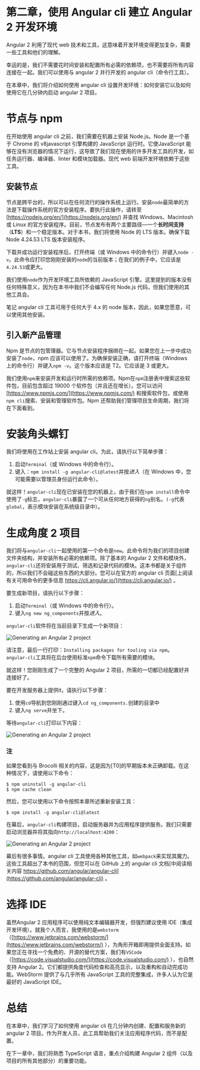 # 第二章，使用 Angular cli 建立 Angular 2 开发环境

Angular 2 利用了现代 web 技术和工具，这意味着开发环境变得更加复杂，需要一些工具和他们的理解。

幸运的是，我们不需要花时间安装和配置所有必需的依赖项，也不需要将所有内容连接在一起。我们可以使用与 angular 2 并行开发的 angular cli（命令行工具）。

在本章中，我们将介绍如何使用 angular cli 设置开发环境：如何安装它以及如何使用它在几分钟内启动 angular 2 项目。

# 节点与 npm

在开始使用 angular cli 之前，我们需要在机器上安装 Node.js。Node 是一个基于 Chrome 的 v8javascript 引擎构建的 JavaScript 运行时。它使JavaScript 能够在没有浏览器的情况下运行，这导致了我们现在使用的许多开发工具的开发，如任务运行器、编译器、linter 和模块加载器。现代 web 前端开发环境依赖于这些工具。

## 安装节点

节点是跨平台的，所以可以在任何流行的操作系统上运行。安装`node`最简单的方法是下载操作系统的官方安装程序。要执行此操作，请转至[https://nodejs.org/en/](https://nodejs.org/en/) 并查找 Windows、Macintosh 或 Linux 的官方安装程序。目前，节点发布有两个主要路径—一个**长时间支持**（**LTS**）和一个稳定版本。对于本书，我们将使用 Node 的 LTS 版本。确保下载 Node 4.24.53 LTS 版本安装程序。

下载并成功运行安装程序后，打开终端（或 Windows 中的命令行）并键入`node -v`。此命令应打印您刚刚安装的`node`的当前版本；在我们的例子中，它应该是`4.24.53`或更大。

我们使用`node`作为开发环境工具所依赖的 JavaScript 引擎。这里提到的版本没有任何特殊意义，因为在本书中我们不会编写任何 Node.js 代码，但我们使用的其他工具会。

笔记 angular cli 工具可用于任何大于 4.x 的 node 版本，因此，如果您愿意，可以使用其他安装。

## 引入新产品管理

Npm 是节点的包管理器。它与节点安装程序捆绑在一起。如果您在上一步中成功安装了`node`，npm 应该可以使用了。为确保安装正确，请打开终端（Windows 上的命令行）并键入`npm -v`。这个版本应该是 T2。它应该是 3 或更大。

我们使用`npm`来安装开发和运行时所需的依赖项。Npm在`npm`注册表中搜索这些软件包，目前包含超过 19000 个软件包（并且还在增长）。您可以访问[https://www.npmjs.com/](https://www.npmjs.com/) 和搜索软件包，或使用`npm cli`搜索、安装和管理软件包。Npm 还帮助我们管理项目生命周期，我们将在下面看到。

# 安装角头螺钉

我们将使用在工作站上安装 angular cli。为此，请执行以下简单步骤：

1.  启动`Terminal`（或 Windows 中的命令行）。
2.  键入：`npm install -g angular-cli@latest`并按*进入*（在 Windows 中，您可能需要以管理员身份运行此命令）。

就这样！`angular-cli`现在已安装在您的机器上，由于我们在`npm install`命令中使用了`-g`标志，`angular-cli`暴露了一个可从任何地方获得的`ng`别名。`(-g`代表`global`，表示模块安装在系统级目录中）。

# 生成角度 2 项目

我们将与`angular-cli`一起使用的第一个命令是`new`。此命令将为我们的项目创建文件夹结构，并安装所有必需的依赖项。除了基本的 Angular 2 文件和模块外，`angular-cli`还将安装用于测试、筛选和记录代码的模块。这本书都是关于组件的，所以我们不会碰这些东西的大部分。您可以在官方的 angular cli 页面[上阅读有关可用命令的更多信息 https://cli.angular.io/](https://cli.angular.io/) 。

要生成新项目，请执行以下步骤：

1.  启动`Terminal`（或 Windows 中的命令行）。
2.  键入`ng new ng_components`并按*进入*。

`angular-cli`软件将在当前目录下生成一个新项目：

![Generating an Angular 2 project](../Images/image00093.jpeg)

请注意，最后一行打印：`Installing packages for tooling via npm`。`angular-cli`工具将在后台使用标准`npm`命令下载所有需要的模块。

就这样！您刚刚生成了一个完整的 Angular 2 项目，所需的一切都已经配置好并连接好了。

要在开发服务器上提供it，请执行以下步骤：

1.  使用`cd`导航到您刚刚通过键入`cd ng_components.`创建的目录中
2.  键入`ng serve`并坐下。

等待`angular-cli`打印以下内容：

![Generating an Angular 2 project](../Images/image00094.jpeg)

### 注

如果您看到与 Brocolli 相关的内容，这是因为[T0]的早期版本未正确卸载。在这种情况下，请使用以下命令：

```
$ npm uninstall -g angular-cli
$ npm cache clean

```

然后，您可以使用以下命令按照本章所述重新安装工具：

```
$ npm install -g angular-cli@latest

```

在幕后，`angular-cli`构建项目，启动服务器并为应用程序提供服务。我们只需要启动浏览器并将其指向`http://localhost:4200`：

![Generating an Angular 2 project](../Images/image00095.jpeg)

幕后有很多事情。angular cli 工具使用各种其他工具，如`webpack`来实现其魔力。这些工具超出了本书的范围，但您可以在 GitHub 上的 angular cli 文档[中阅读相关内容 https://github.com/angular/angular-cli](https://github.com/angular/angular-cli) 。

# 选择 IDE

虽然Angular 2 应用程序可以使用纯文本编辑器开发，但强烈建议使用 IDE（集成开发环境）。就我个人而言，我使用的是`webstorm`（[https://www.jetbrains.com/webstorm/](https://www.jetbrains.com/webstorm/) ），为角形开箱即用提供全面支持。如果您正在寻找一个免费的、开源的替代方案，我们有`VSCode`（[https://code.visualstudio.com/](https://code.visualstudio.com/) ），也自然支持 Angular 2。它们都提供角度代码检查和高亮显示，以及重构和自动完成功能。WebStorm 提供了与几乎所有 JavaScript 工具的完整集成，许多人认为它是最好的 JavaScript IDE。

# 总结

在本章中，我们学习了如何使用 angular cli 在几分钟内创建、配置和服务新的 angular 2 项目。作为开发人员，此工具帮助我们关注应用程序代码，而不是配置。

在下一章中，我们将熟悉 TypeScript 语言，重点介绍构建 Angular 2 组件（以及项目的所有其他部分）的重要功能。